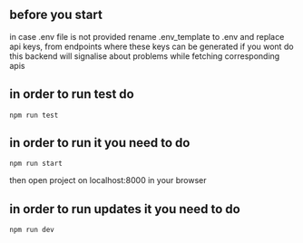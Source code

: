  ## before you start
 in case .env file is not provided
 rename .env_template to .env and replace api keys, from endpoints where these keys can be generated
 if you wont do this backend will signalise about problems while fetching corresponding apis
 
 ## in order to run test do 
 ```
 npm run test
 ```

 ## in order to run it you need to do
 ```
 npm run start
 ```
then open project on localhost:8000 in your browser

 ## in order to run updates it you need to do
 ```
 npm run dev
 ```